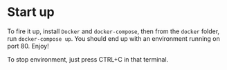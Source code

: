 # Start up

To fire it up, install `Docker` and `docker-compose`, then from the `docker` folder, run `docker-compose up`.
You should end up with an environment running on port 80.  Enjoy!

To stop environment, just press CTRL+C in that terminal.
